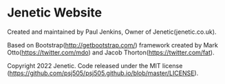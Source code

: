 # Jenetic Website

Created and maintained by Paul Jenkins, Owner of Jenetic(jenetic.co.uk).

Based on Bootstrap(http://getbootstrap.com/) framework created by Mark Otto(https://twitter.com/mdo) and Jacob Thorton(https://twitter.com/fat).

Copyright 2022 Jenetic. Code released under the MIT license (https://github.com/psj505/psj505.github.io/blob/master/LICENSE).
